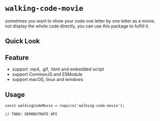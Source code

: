 # `walking-code-movie`

sometimes you want to show your code one letter by one letter as a movie, not display the whole code directly, you can use this package to fulfill it.

## Quick Look

## Feature

- support .mp4, .gif, .html and embedded script
- support CommonJS and ESModule
- support macOS, linux and windows

## Usage

```
const walkingCodeMovie = require('walking-code-movie');

// TODO: DEMONSTRATE API
```
